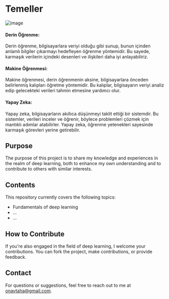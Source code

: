 # Temeller
![image](https://github.com/tahaonay/Deep_Learning/assets/21277419/70b12355-84e7-4edb-8a2c-1d3604609019)
#### Derin Öğrenme:
Derin öğrenme, bilgisayarlara veriyi olduğu gibi sunup, bunun içinden anlamlı bilgiler çıkarmayı hedefleyen öğrenme yöntemidir. Bu sayede, karmaşık verilerin içindeki desenleri ve ilişkileri daha iyi anlayabiliriz.

#### Makine Öğrenmesi:
Makine öğrenmesi, derin öğrenmenin aksine, bilgisayarlara önceden belirlenmiş kalıpları öğretme yöntemidir. Bu kalıplar, bilgisayarın veriyi analiz edip gelecekteki verileri tahmin etmesine yardımcı olur.

#### Yapay Zeka:
Yapay zeka, bilgisayarların akıllıca düşünmeyi taklit ettiği bir sistemdir. Bu sistemler, verileri inceler ve öğrenir, böylece problemleri çözmek için mantıklı adımlar atabilirler. Yapay zeka, öğrenme yetenekleri sayesinde karmaşık görevleri yerine getirebilir.



## Purpose

The purpose of this project is to share my knowledge and experiences in the realm of deep learning, both to enhance my own understanding and to contribute to others with similar interests.

## Contents

This repository currently covers the following topics:
- Fundamentals of deep learning
- ...
- ...

## How to Contribute

If you're also engaged in the field of deep learning, I welcome your contributions. You can fork the project, make contributions, or provide feedback.

## Contact

For questions or suggestions, feel free to reach out to me at [onaytaha@gmail.com](mailto:onaytaha@gmail.com).





